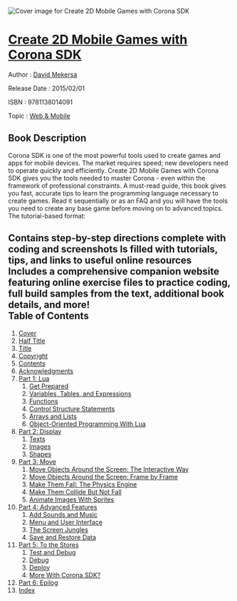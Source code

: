 ![Cover image for Create 2D Mobile Games with Corona SDK](https://imgdetail.ebookreading.net/cover/cover/web_mobile/EB9781138014091.jpg)

[Create 2D Mobile Games with Corona SDK](https://ebookreading.net/view/book/Create+2D+Mobile+Games+with+Corona+SDK-EB9781138014091_1.html "Create 2D Mobile Games with Corona SDK")
====================================================================================================================

Author : [David Mekersa](https://ebookreading.net/search/author/David+Mekersa)

Release Date : 2015/02/01

ISBN : 9781138014091

Topic : [Web & Mobile](https://ebookreading.net/search/category/web-mobile)

Book Description
-----------------

Corona SDK is one of the most powerful tools used to create games and apps for mobile devices.
The market requires speed; new developers need to operate quickly and efficiently. Create 2D Mobile Games with Corona SDK gives you the tools needed to master Corona - even within the framework of professional constraints. A must-read guide, this book gives you fast, accurate tips to learn the programming language necessary to create games. Read it sequentially or as an FAQ and you will have the tools you need to create any base game before moving on to advanced topics. 
The tutorial-based format:
 
Contains step-by-step directions complete with coding and screenshots 
Is filled with tutorials, tips, and links to useful online resources 
Includes a comprehensive companion website featuring online exercise files to practice coding, full build samples from the text, additional book details, and more!              
Table of Contents
-----------------

1. [Cover](https://ebookreading.net/view/book/Create+2D+Mobile+Games+with+Corona+SDK-EB9781138014091_1.html)
1. [Half Title](https://ebookreading.net/view/book/Create+2D+Mobile+Games+with+Corona+SDK-EB9781138014091_2.html#front)
1. [Title](https://ebookreading.net/view/book/Create+2D+Mobile+Games+with+Corona+SDK-EB9781138014091_4.html)
1. [Copyright](https://ebookreading.net/view/book/Create+2D+Mobile+Games+with+Corona+SDK-EB9781138014091_5.html)
1. [Contents](https://ebookreading.net/view/book/Create+2D+Mobile+Games+with+Corona+SDK-EB9781138014091_6.html)
1. [Acknowledgments](https://ebookreading.net/view/book/Create+2D+Mobile+Games+with+Corona+SDK-EB9781138014091_7.html)
1. [Part 1: Lua](https://ebookreading.net/view/book/Create+2D+Mobile+Games+with+Corona+SDK-EB9781138014091_8.html)
    1. [Get Prepared](https://ebookreading.net/view/book/Create+2D+Mobile+Games+with+Corona+SDK-EB9781138014091_9.html)
    1. [Variables, Tables, and Expressions](https://ebookreading.net/view/book/Create+2D+Mobile+Games+with+Corona+SDK-EB9781138014091_10.html)
    1. [Functions](https://ebookreading.net/view/book/Create+2D+Mobile+Games+with+Corona+SDK-EB9781138014091_11.html)
    1. [Control Structure Statements](https://ebookreading.net/view/book/Create+2D+Mobile+Games+with+Corona+SDK-EB9781138014091_12.html)
    1. [Arrays and Lists](https://ebookreading.net/view/book/Create+2D+Mobile+Games+with+Corona+SDK-EB9781138014091_13.html)
    1. [Object-Oriented Programming With Lua](https://ebookreading.net/view/book/Create+2D+Mobile+Games+with+Corona+SDK-EB9781138014091_14.html)
1. [Part 2: Display](https://ebookreading.net/view/book/Create+2D+Mobile+Games+with+Corona+SDK-EB9781138014091_15.html)
    1. [Texts](https://ebookreading.net/view/book/Create+2D+Mobile+Games+with+Corona+SDK-EB9781138014091_16.html)
    1. [Images](https://ebookreading.net/view/book/Create+2D+Mobile+Games+with+Corona+SDK-EB9781138014091_17.html)
    1. [Shapes](https://ebookreading.net/view/book/Create+2D+Mobile+Games+with+Corona+SDK-EB9781138014091_18.html)
1. [Part 3: Move](https://ebookreading.net/view/book/Create+2D+Mobile+Games+with+Corona+SDK-EB9781138014091_19.html)
    1. [Move Objects Around the Screen: The Interactive Way](https://ebookreading.net/view/book/Create+2D+Mobile+Games+with+Corona+SDK-EB9781138014091_20.html)
    1. [Move Objects Around the Screen: Frame by Frame](https://ebookreading.net/view/book/Create+2D+Mobile+Games+with+Corona+SDK-EB9781138014091_21.html)
    1. [Make Them Fall: The Physics Engine](https://ebookreading.net/view/book/Create+2D+Mobile+Games+with+Corona+SDK-EB9781138014091_22.html)
    1. [Make Them Collide But Not Fall](https://ebookreading.net/view/book/Create+2D+Mobile+Games+with+Corona+SDK-EB9781138014091_23.html)
    1. [Animate Images With Sprites](https://ebookreading.net/view/book/Create+2D+Mobile+Games+with+Corona+SDK-EB9781138014091_24.html)
1. [Part 4: Advanced Features](https://ebookreading.net/view/book/Create+2D+Mobile+Games+with+Corona+SDK-EB9781138014091_25.html)
    1. [Add Sounds and Music](https://ebookreading.net/view/book/Create+2D+Mobile+Games+with+Corona+SDK-EB9781138014091_26.html)
    1. [Menu and User Interface](https://ebookreading.net/view/book/Create+2D+Mobile+Games+with+Corona+SDK-EB9781138014091_27.html)
    1. [The Screen Jungles](https://ebookreading.net/view/book/Create+2D+Mobile+Games+with+Corona+SDK-EB9781138014091_28.html)
    1. [Save and Restore Data](https://ebookreading.net/view/book/Create+2D+Mobile+Games+with+Corona+SDK-EB9781138014091_29.html)
1. [Part 5: To the Stores](https://ebookreading.net/view/book/Create+2D+Mobile+Games+with+Corona+SDK-EB9781138014091_30.html)
    1. [Test and Debug](https://ebookreading.net/view/book/Create+2D+Mobile+Games+with+Corona+SDK-EB9781138014091_31.html)
    1. [Debug](https://ebookreading.net/view/book/Create+2D+Mobile+Games+with+Corona+SDK-EB9781138014091_32.html)
    1. [Deploy](https://ebookreading.net/view/book/Create+2D+Mobile+Games+with+Corona+SDK-EB9781138014091_33.html)
    1. [More With Corona SDK?](https://ebookreading.net/view/book/Create+2D+Mobile+Games+with+Corona+SDK-EB9781138014091_34.html)
1. [Part 6: Epilog](https://ebookreading.net/view/book/Create+2D+Mobile+Games+with+Corona+SDK-EB9781138014091_35.html)
1. [Index](https://ebookreading.net/view/book/Create+2D+Mobile+Games+with+Corona+SDK-EB9781138014091_36.html)
